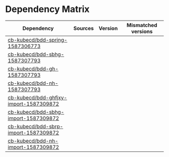 # Dependency Matrix

Dependency | Sources | Version | Mismatched versions
---------- | ------- | ------- | -------------------
[cb-kubecd/bdd-spring-1587306773](https://github.com/cb-kubecd/bdd-spring-1587306773.git) |  | []() | 
[cb-kubecd/bdd-sbhg-1587307793](https://github.com/cb-kubecd/bdd-sbhg-1587307793.git) |  | []() | 
[cb-kubecd/bdd-gh-1587307793](https://github.com/cb-kubecd/bdd-gh-1587307793.git) |  | []() | 
[cb-kubecd/bdd-nh-1587307793](https://github.com/cb-kubecd/bdd-nh-1587307793.git) |  | []() | 
[cb-kubecd/bdd-ghfjxy-import-1587309872](https://github.com/cb-kubecd/bdd-ghfjxy-import-1587309872.git) |  | []() | 
[cb-kubecd/bdd-sbhg-import-1587309872](https://github.com/cb-kubecd/bdd-sbhg-import-1587309872.git) |  | []() | 
[cb-kubecd/bdd-sbrp-import-1587309872](https://github.com/cb-kubecd/bdd-sbrp-import-1587309872.git) |  | []() | 
[cb-kubecd/bdd-nh-import-1587309872](https://github.com/cb-kubecd/bdd-nh-import-1587309872.git) |  | []() | 
